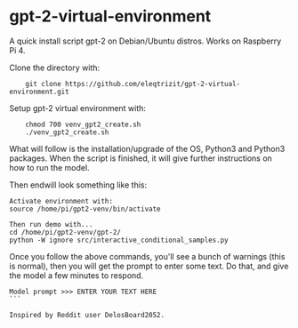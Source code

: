 # gpt-2-virtual-environment
A quick install script gpt-2 on Debian/Ubuntu distros.  Works on Raspberry Pi 4.

Clone the directory with:
```
	git clone https://github.com/eleqtrizit/gpt-2-virtual-environment.git
```

Setup gpt-2 virtual environment with:
```
	chmod 700 venv_gpt2_create.sh
	./venv_gpt2_create.sh
```

What will follow is the installation/upgrade of the OS, Python3 and Python3 packages.  When the script is finished, it will give further instructions on how to run the model.

Then endwill look something like this:
```
Activate environment with:
source /home/pi/gpt2-venv/bin/activate

Then run demo with...
cd /home/pi/gpt2-venv/gpt-2/
python -W ignore src/interactive_conditional_samples.py
```

Once you follow the above commands, you'll see a bunch of warnings (this is normal), then you will get the prompt to enter some text.  Do that, and give the model a few minutes to respond.

````
Model prompt >>> ENTER YOUR TEXT HERE
```

Inspired by Reddit user DelosBoard2052.
